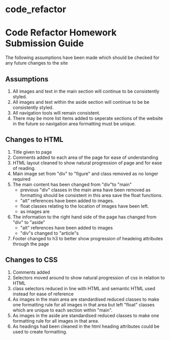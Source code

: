 # code_refactor
# Code Refactor Homework Submission Guide

The following assumptions have been made which should be checked for any future changes to the site

## Assumptions
1. All images and text in the main section will continue to be consistently styled.
2. All images and text within the aside section will continue to be be consistently styled.
3. All navigation tools will remain consistent.
4. There may be more list items added to seperate sections of the website in the future so navigation area formatting must be unique.

## Changes to HTML 

1. Title given to page
2. Comments added to each area of the page for ease of understanding
2. HTML layout cleaned to show natural progression of page and for ease of reading.
2. Main image set from "div" to "figure" and class removed as no longer required
2. The main content has been changed from "div"to "main"
    - previous "div" classes in the main area have been removed as formatting should be consistent in this area save the float functions.
    - "alt" references have been added to images.
    - float classes relating to the location of images have been left.
    - as images are 
3. The information to the right hand side of the page has changed from "div" to "aside"
    - "alt" references have been added to images
    - "div"s changed to "article"s 
3. Footer changed to h3 to better show progression of headeing attributes through the page


## Changes to CSS

1. Comments added 
1. Selectors moved around to show natural progression of css in relation to HTML
1. class selectors reduced in line with HTML and semantic HTML used instead for ease of reference
1. As images in the main area are standardised reduced classes to make one formatting rule for all images in that area but left "float" classes which are unique to each section within "main".
1. As images in the aside are standardised reduced classes to make one formatting rule for all images in that area.
1. As headings had been cleaned in the html heading attributes could be used to create formatting.

